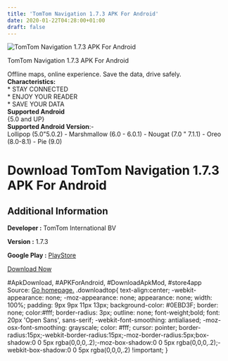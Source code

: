 ```yaml
---
title: 'TomTom Navigation 1.7.3 APK For Android'
date: 2020-01-22T04:28:00+01:00
draft: false
---
```


![TomTom Navigation 1.7.3 APK For Android](https://i1.wp.com/apkhome.net/wp-content/uploads/2020/01/TomTom-Navigation-1.7.3.png "TomTom Navigation 1.7.3 APK For Android")

  

TomTom Navigation 1.7.3 APK For Android

Offline maps, online experience. Save the data, drive safely.  
**Characteristics:**  
\* STAY CONNECTED  
\* ENJOY YOUR READER  
\* SAVE YOUR DATA  
**Supported Android**  
{5.0 and UP}  
**Supported Android Version**:-  
Lollipop (5.0"5.0.2) - Marshmallow (6.0 - 6.0.1) - Nougat (7.0 " 7.1.1) - Oreo (8.0-8.1) - Pie (9.0)

Download TomTom Navigation 1.7.3 APK For Android
================================================

Additional Information
----------------------

**Developer :** TomTom International BV

**Version :** 1.7.3

**Google Play :** [PlayStore](https://play.google.com/store/apps/details?id=com.tomtom.gplay.navapp.nds)

  

[Download Now](https://store4app.co/post/tomtom-navigation-1-7-3-apk-for-android_1579618157)

  
#ApkDownload, #APKForAndroid, #DownloadApkMod, #store4app  
Source: [Go homepage.](https://store4app.co/post/tomtom-navigation-1-7-3-apk-for-android_1579618157) .downloadtop{ text-align:center; -webkit-appearance: none; -moz-appearance: none; appearance: none; width: 100%; padding: 9px 9px 11px 13px; background-color: #0EBD3F; border: none; color:#fff; border-radius: 3px; outline: none; font-weight;bold; font: 20px 'Open Sans', sans-serif; -webkit-font-smoothing: antialiased; -moz-osx-font-smoothing: grayscale; color: #fff; cursor: pointer; border-radius:15px;-webkit-border-radius:15px;-moz-border-radius:5px;box-shadow:0 0 5px rgba(0,0,0,.2);-moz-box-shadow:0 0 5px rgba(0,0,0,.2);-webkit-box-shadow:0 0 5px rgba(0,0,0,.2) !important; }